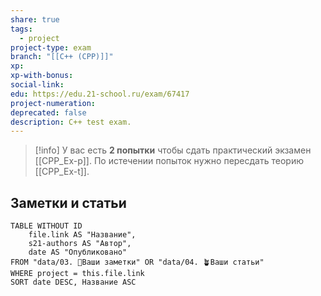 ```yaml
---
share: true
tags:
  - project
project-type: exam
branch: "[[C++ (CPP)]]"
xp: 
xp-with-bonus: 
social-link: 
edu: https://edu.21-school.ru/exam/67417
project-numeration: 
deprecated: false
description: C++ test exam.
---
```


> [!info] 
> У вас есть **2 попытки** чтобы сдать практический экзамен [[CPP_Ex-p]]. По истечении попыток нужно пересдать теорию [[CPP_Ex-t]].

## Заметки и статьи
```dataview
TABLE WITHOUT ID
    file.link AS "Название",
    s21-authors AS "Автор",
    date AS "Опубликовано"
FROM "data/03. 🌱Ваши заметки" OR "data/04. 🪴Ваши статьи"
WHERE project = this.file.link
SORT date DESC, Название ASC
```
